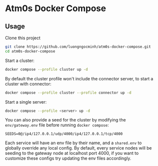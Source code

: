 # Atm0s Docker Compose

## Usage
Clone this project
```bash
git clone https://github.com/luongngocminh/atm0s-docker-compose.git 
cd atm0s-docker-compose
```

Start a cluster:
```bash
docker compose --profile cluster up -d
```

By default the cluster profile won't include the connector server, to start a cluster with connector:
```bash
docker compose --profile cluster --profile connector up -d
```

Start a single server:
```bash
docker compose --profile <server> up -d
```

You can also provide a seed for the cluster by modifying the `env/gateway.env` file before running `docker compose`:
```
SEEDS=0@/ip4/127.0.0.1/udp/4000/ip4/127.0.0.1/tcp/4000
```
Each service will have an env file by their name, and a `shared.env` to globally override any local config.
By default, every service nodes will be seeding to the gateway node at localhost port 4000, if you want to customize these configs try updating the env files accordingly.
